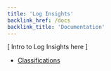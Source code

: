 ```yaml
---
title: 'Log Insights'
backlink_href: /docs
backlink_title: 'Documentation'
---
```


[ Intro to Log Insights here ]


* [Classifications](/docs/log_insights/classifications)

